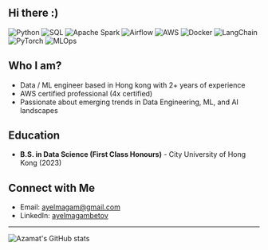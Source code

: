 ## Hi there :)

![Python](https://img.shields.io/badge/-Python-3776AB?style=flat-square&logo=python&logoColor=white)
![SQL](https://img.shields.io/badge/-SQL-4479A1?style=flat-square&logo=postgresql&logoColor=white)
![Apache Spark](https://img.shields.io/badge/-Apache%20Spark-E25A1C?style=flat-square&logo=apache-spark&logoColor=white)
![Airflow](https://img.shields.io/badge/-Airflow-017CEE?style=flat-square&logo=apache-airflow&logoColor=white)
![AWS](https://img.shields.io/badge/-AWS-232F3E?style=flat-square&logo=amazon-aws&logoColor=white)
![Docker](https://img.shields.io/badge/-Docker-2496ED?style=flat-square&logo=docker&logoColor=white)
![LangChain](https://img.shields.io/badge/-LangChain-41BDF5?style=flat-square&logo=chainlink&logoColor=white)
![PyTorch](https://img.shields.io/badge/-PyTorch-EE4C2C?style=flat-square&logo=pytorch&logoColor=white)
![MLOps](https://img.shields.io/badge/-MLOps-0080FF?style=flat-square&logo=azure-pipelines&logoColor=white)

## Who I am?
  * Data / ML engineer based in Hong kong with 2+ years of experience
  * AWS certified professional (4x certified)
  * Passionate about emerging trends in Data Engineering, ML, and AI landscapes

## Education
- **B.S. in Data Science (First Class Honours)** - City University of Hong Kong (2023)

## Connect with Me
- Email: ayelmagam@gmail.com
- LinkedIn: [ayelmagambetov](https://www.linkedin.com/in/ayelmagambetov)
---

![Azamat's GitHub stats](https://github-readme-stats.vercel.app/api?username=azamat1ch&show_icons=true&theme=aura)
<!--
**azamat1ch/azamat1ch** is a ✨ _special_ ✨ repository because its `README.md` (this file) appears on your GitHub profile.

Here are some ideas to get you started:

- 🔭 I’m currently working on ...
- 🌱 I’m currently learning ...
- 👯 I’m looking to collaborate on ...
- 🤔 I’m looking for help with ...
- 💬 Ask me about ...
- 📫 How to reach me: ...
- 😄 Pronouns: ...
- ⚡ Fun fact: ...
-->
